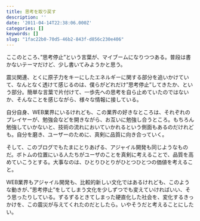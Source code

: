 ```yaml
---
title: 思考を取り戻す
description: ''
date: '2011-04-14T22:38:06.000Z'
categories: []
keywords: []
slug: "1fac22b0-70d5-46b2-843f-d856c230e406"
---
```

ここのところ、”思考停止”という言葉が、マイブームになりつつある。普段は書かないテーマだけど、少し書いてみようかと思う。

震災関連、とくに原子力をキーにしたエネルギーに関する部分を追いかけていて、なんとなく透けて感じるのは、僕らがどれだけ”思考停止”してきたか、という部分。簡単な言葉で片付けて、一歩先への思考を自ら止めていたのではないか、そんなことを感じながら、様々な情報に接している。

自分自身、WEB業界にいるけれども、この業界の好きなところは、それぞれのプレイヤーが、勉強会などを開きながら、お互いに勉強し合うところ。もちろん勉強していかないと、技術の流れにおいていかれるという側面もあるのだけれども。自分を磨き、ユーザーのために、真剣に品質に向き合っていく。

そして、このブログでもたまにとりあげる、アジャイル開発も同じようなものだ。ボトムの位置にいる人たちがユーザのことを真剣に考えることで、品質を高めていこうとする。大事なのは、ひとりひとりがひとつひとつの価値を考えること。

WEB業界もアジャイル開発も、比較的新しい文化ではあるけれども、このような動きが、”思考停止”をしてしまう文化を少しずつでも変えていければいい、そう思ったりしている。ずるずるときてしまった硬直化した社会を、変化するきっかけを、この震災が与えてくれたのだとしたら。いやそうだと考えることにしたい。